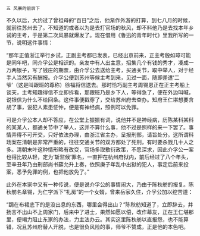     五 风暴的前后下 

   不久以后，大约过了曾祖母的“百日”之后，他渐作外游的打算，到七八月的时候，就前往苏州去了。不知道的或者以为是去打官场的秋风，却不料他乃是去找本年乡试的主考，于是第二次风暴就爆发了。现在借用《鲁迅的青年时代》里我所写的一节，说明这件事情：

   “那年正值浙江举行乡试，正副主考都已发表，已经出京前来，正主考殷如璋可能是同年吧，同介孚公是相识的。亲友中有人出主意，招集几个有钱的秀才，凑成一万两银子，写了钱庄的期票，由介孚公去送给主考，买通关节，取中举人，对于经手人当然另有酬报。介孚公便到苏州等候主考到来，见过一面，随即差遣‘二爷’（这是叫跟班的尊称）徐福将信送去。那时恰巧副主考周锡恩正在正主考船上谈天，主考知趣得信不立即拆看，那跟班乃是乡下人，等得急了，便在外边叫喊，说银信为什么不给回条。这件事便戳穿了，交给苏州府去查办。知府王仁堪想要含胡了事，说犯人素患怔忡，便是有神经病，照例可以免罪。

   可是介孚公本人却不答应，在公堂上振振有词，说他并不是神经病，历陈某科某科的某某人，都通关节中了举人，这并不算什么事，他不过是照样的来一下罢了。事情弄得不可开交，只好依法办理，由浙江省主办，呈报刑部，请旨处分。这所谓科场案在清朝是非常严重的，往往交通关节的双方都处了死刑，有时要杀戮几十人之多。清朝末叶这种情形略有改变，官场多取敷衍政策，不愿深求，因此介孚公一案也得比较从轻，定为‘斩监候’罪名，一直押在杭州府狱内，前后经过了八个年头，至辛丑年乃由刑部尚书薛允升上奏，依照庚子年乱中出狱的犯人，事定后前来投案，悉予免罪的例，也把他放免了。”

   此外在本家中又有一种传说，便是说介孚公的事情闹大，乃由于陈秋舫的报复。陈秋舫名章锡，为仁字派下“礼房”的一个女婿，曾来岳家久住，介孚公加以挖苦道：

   “跼在布裙底下的是没出息的东西，哪里会得出山？”陈秋舫知道了，立即辞去，并扬言不出山不上周家门，后来中了进士，果然如愿以偿，改作幕友，正在王仁堪那里，便竭力阻止东家的办法，力主法办云。其实这里陈秋舫以直报怨，也不能算错，况且苏州府替人开脱，也是很负风险的事，师爷不赞成，正是他的本色吧。

